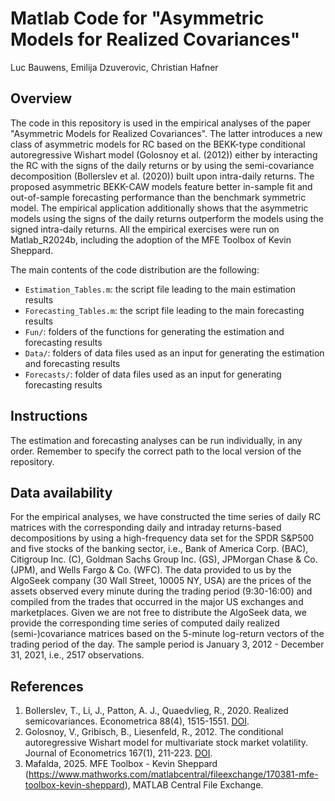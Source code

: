 # **Matlab Code for "Asymmetric Models for Realized Covariances"**
Luc Bauwens, Emilija Dzuverovic, Christian Hafner

## Overview
The code in this repository is used in the empirical analyses of the paper "Asymmetric Models for Realized Covariances". The latter introduces a new class of asymmetric models for RC based on the BEKK-type conditional autoregressive Wishart model (Golosnoy et al. (2012)) either by interacting the RC with the signs of the daily returns or by using the semi-covariance decomposition (Bollerslev et al. (2020)) built upon intra-daily returns. The proposed asymmetric BEKK-CAW models feature better in-sample fit and out-of-sample forecasting performance than the benchmark symmetric model. The empirical application additionally shows that the asymmetric models using the signs of the daily returns outperform the models using the signed intra-daily returns. All the empirical exercises were run on Matlab_R2024b, including the adoption of the MFE Toolbox of Kevin Sheppard.

The main contents of the code distribution are the following:
- `Estimation_Tables.m`: the script file leading to the main estimation results
- `Forecasting_Tables.m`: the script file leading to the main forecasting results
- `Fun/`: folders of the functions for generating the estimation and forecasting results
- `Data/`: folders of data files used as an input for generating the estimation and forecasting results
- `Forecasts/`: folder of data files used as an input for generating forecasting results

## Instructions
The estimation and forecasting analyses can be run individually, in any order. Remember to specify the correct path to the local version of the repository.

## Data availability
For the empirical analyses, we have constructed the time series of daily RC matrices with the corresponding daily and intraday returns-based decompositions by using a high-frequency data set for the SPDR S&P500 and five stocks of the banking sector, i.e., Bank of America Corp. (BAC), Citigroup Inc. (C), Goldman Sachs Group Inc. (GS), JPMorgan Chase & Co. (JPM), and Wells Fargo & Co. (WFC). The data provided to us by the AlgoSeek company (30 Wall Street, 10005 NY, USA) are the prices of the assets observed every minute during the trading period (9:30-16:00) and compiled from the trades that occurred in the major US exchanges and marketplaces. Given we are not free to distribute the AlgoSeek data, we provide the corresponding time series of computed daily realized (semi-)covariance matrices based on the 5-minute log-return vectors of the trading period of the day. The sample period is January 3, 2012 - December 31, 2021, i.e., 2517 observations.

## References
1. Bollerslev, T., Li, J., Patton, A. J., Quaedvlieg, R., 2020. Realized semicovariances. Econometrica 88(4), 1515-1551. [DOI](https://doi.org/10.3982/ECTA17056).
2. Golosnoy, V., Gribisch, B., Liesenfeld, R., 2012. The conditional autoregressive Wishart model for multivariate stock market volatility. Journal of Econometrics 167(1), 211-223. [DOI](doi.org/10.1016/j.jeconom.2011.11.004).
3. Mafalda, 2025. MFE Toolbox - Kevin Sheppard (https://www.mathworks.com/matlabcentral/fileexchange/170381-mfe-toolbox-kevin-sheppard), MATLAB Central File Exchange.
